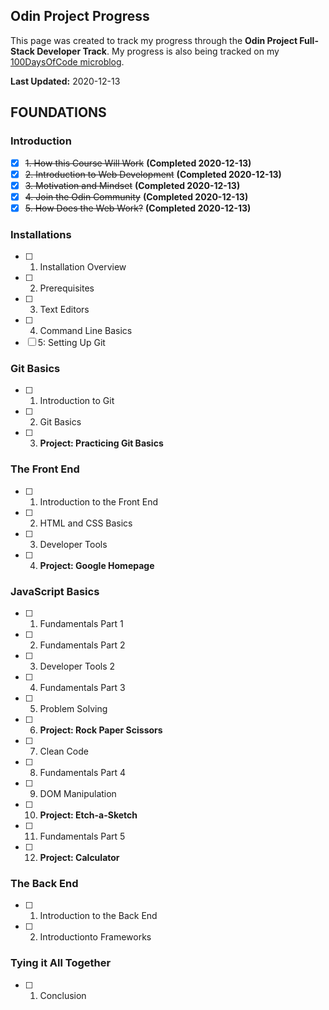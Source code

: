 Odin Project Progress
---
This page was created to track my progress through the **Odin Project Full-Stack Developer Track**. My progress is also being tracked on my [100DaysOfCode microblog](/100DaysOfCode).


**Last Updated:** 2020-12-13


## FOUNDATIONS ##
### Introduction ###
- [x] ~~1. How this Course Will Work~~ **(Completed 2020-12-13)**
- [x] ~~2. Introduction to Web Development~~ **(Completed 2020-12-13)**
- [x] ~~3. Motivation and Mindset~~ **(Completed 2020-12-13)**
- [x] ~~4. Join the Odin Community~~ **(Completed 2020-12-13)**
- [x] ~~5. How Does the Web Work?~~ **(Completed 2020-12-13)**

### Installations ###
- [ ] 1. Installation Overview
- [ ] 2. Prerequisites
- [ ] 3. Text Editors
- [ ] 4. Command Line Basics 
- [ ] 5: Setting Up Git

### Git Basics ###
- [ ] 1. Introduction to Git
- [ ] 2. Git Basics
- [ ] 3. **Project: Practicing Git Basics**

### The Front End ###
- [ ] 1. Introduction to the Front End
- [ ] 2. HTML and CSS Basics
- [ ] 3. Developer Tools
- [ ] 4. **Project: Google Homepage**

### JavaScript Basics ###
- [ ] 1. Fundamentals Part 1
- [ ] 2. Fundamentals Part 2
- [ ] 3. Developer Tools 2
- [ ] 4. Fundamentals Part 3
- [ ] 5. Problem Solving
- [ ] 6. **Project: Rock Paper Scissors**
- [ ] 7. Clean Code
- [ ] 8. Fundamentals Part 4
- [ ] 9. DOM Manipulation
- [ ] 10. **Project: Etch-a-Sketch**
- [ ] 11. Fundamentals Part 5
- [ ] 12. **Project: Calculator**

### The Back End ###
- [ ] 1. Introduction to the Back End
- [ ] 2. Introductionto Frameworks

### Tying it All Together ###
- [ ] 1. Conclusion
